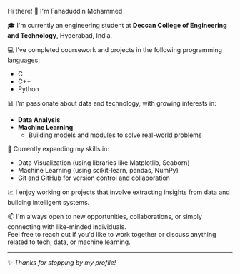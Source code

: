 Hi there! 👋 I'm Fahaduddin Mohammed

🎓 I'm currently an engineering student at **Deccan College of Engineering and Technology**, Hyderabad, India.

💻 I've completed coursework and projects in the following programming languages:
- C
- C++
- Python

📊 I'm passionate about data and technology, with growing interests in:
- **Data Analysis**
- **Machine Learning**  
  - Building models and modules to solve real-world problems

🌱 Currently expanding my skills in:
- Data Visualization (using libraries like Matplotlib, Seaborn)
- Machine Learning (using scikit-learn, pandas, NumPy)
- Git and GitHub for version control and collaboration

📈 I enjoy working on projects that involve extracting insights from data and building intelligent systems.

📫 I'm always open to new opportunities, collaborations, or simply connecting with like-minded individuals.  
Feel free to reach out if you'd like to work together or discuss anything related to tech, data, or machine learning.

---

✨ _Thanks for stopping by my profile!_

<!--
**FahaduddinMohammed/FahaduddinMohammed** is a ✨ _special_ ✨ repository because its `README.md` (this file) appears on your GitHub profile.

Here are some ideas to get you started:

- 🔭 I’m currently working on ...
- 🌱 I’m currently learning ...
- 👯 I’m looking to collaborate on ...
- 🤔 I’m looking for help with ...
- 💬 Ask me about ...
- 📫 How to reach me: ...
- 😄 Pronouns: ...
- ⚡ Fun fact: ...
-->
